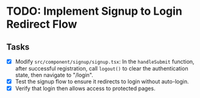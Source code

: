 # TODO: Implement Signup to Login Redirect Flow

## Tasks
- [x] Modify `src/component/signup/signup.tsx`: In the `handleSubmit` function, after successful registration, call `logout()` to clear the authentication state, then navigate to "/login".
- [x] Test the signup flow to ensure it redirects to login without auto-login.
- [x] Verify that login then allows access to protected pages.
